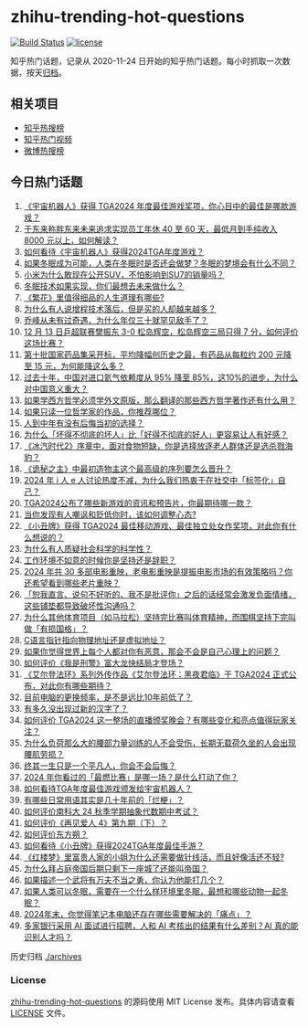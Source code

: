 # zhihu-trending-hot-questions

[![Build Status](https://github.com/justjavac/zhihu-trending-hot-questions/workflows/ci/badge.svg?branch=master)](https://github.com/justjavac/zhihu-trending-hot-questions/actions)
[![license](https://img.shields.io/github/license/justjavac/zhihu-trending-hot-questions)](https://github.com/justjavac/zhihu-trending-hot-questions/blob/master/LICENSE)

知乎热门话题，记录从 2020-11-24
日开始的知乎热门话题。每小时抓取一次数据，按天[归档](./archives)。

## 相关项目

- [知乎热搜榜](https://github.com/justjavac/zhihu-trending-top-search)
- [知乎热门视频](https://github.com/justjavac/zhihu-trending-hot-video)
- [微博热搜榜](https://github.com/justjavac/weibo-trending-hot-search)

## 今日热门话题

<!-- BEGIN -->
<!-- 最后更新时间 Sat Dec 14 2024 07:22:50 GMT+0800 (China Standard Time) -->

1. [《宇宙机器人》获得 TGA2024 年度最佳游戏奖项，你心目中的最佳是哪款游戏？](https://www.zhihu.com/question/6745119970)
1. [于东来称胖东来未来追求实现员工年休 40 至 60 天，最低月到手纯收入 8000 元以上，如何解读？](https://www.zhihu.com/question/6761083813)
1. [如何看待《宇宙机器人》获得2024TGA年度游戏？](https://www.zhihu.com/question/6745729872)
1. [如果冬眠成为可能，人类在冬眠时是否还会做梦？冬眠的梦境会有什么不同？](https://www.zhihu.com/question/4876214986)
1. [小米为什么敢现在公开SUV，不怕影响到SU7的销量吗？](https://www.zhihu.com/question/6702067987)
1. [冬眠技术如果实现，你们最想去未来做什么？](https://www.zhihu.com/question/463227039)
1. [《繁花》里值得细品的人生道理有哪些?](https://www.zhihu.com/question/638669953)
1. [为什么有人说增程技术落后，但是买的人却越来越多？](https://www.zhihu.com/question/664885625)
1. [乔峰从未有过奇遇，为什么年仅三十就罕见敌手了？](https://www.zhihu.com/question/508558557)
1. [12 月 13 日乒超联赛樊振东 3-0 松岛辉空，松岛辉空三局只得 7 分，如何评价这场比赛？](https://www.zhihu.com/question/6782732654)
1. [第十批国家药品集采开标，平均降幅创历史之最，有药品从每粒约 200 元降至 15 元，为何能降这么多？](https://www.zhihu.com/question/6726192471)
1. [过去十年，中国对进口氦气依赖度从 95% 降至 85%​，这10%的进步，为什么对中国意义重大？](https://www.zhihu.com/question/6560964429)
1. [如果学西方哲学必须学外文原版，那么翻译的那些西方哲学著作还有什么用？](https://www.zhihu.com/question/6556798976)
1. [如果只读一位哲学家的作品，你推荐哪位？](https://www.zhihu.com/question/5874388208)
1. [人到中年有没有后悔当初的选择？](https://www.zhihu.com/question/6189395839)
1. [为什么「坏得不彻底的坏人」比「好得不彻底的好人」更容易让人有好感？](https://www.zhihu.com/question/6651885123)
1. [《冰汽时代2》序章中，面对食物短缺，你是选择放逐老人群体还是选杀戮海豹？](https://www.zhihu.com/question/667801608)
1. [《诡秘之主》中最初造物主这个最高级的序列要怎么晋升？](https://www.zhihu.com/question/592390150)
1. [2024 年 i 人 e 人讨论热度不减，为什么我们热衷于在社交中「标签化」自己？](https://www.zhihu.com/question/6683982566)
1. [TGA2024公布了哪些新游戏的资讯和预告片，你最期待哪一款？](https://www.zhihu.com/question/6755781652)
1. [当你发现有人嘲讽和贬低你时，该如何调整心态?](https://www.zhihu.com/question/2287512238)
1. [《小丑牌》获得 TGA2024 最佳移动游戏、最佳独立处女作奖项，对此你有什么想说的？](https://www.zhihu.com/question/6743078035)
1. [为什么有人质疑社会科学的科学性？](https://www.zhihu.com/question/6422370880)
1. [工作环境不如意的时候你是坚持还是辞职？](https://www.zhihu.com/question/6507680798)
1. [2024 年共 30 多部电影重映，老电影重映是提振电影市场的有效策略吗？你还希望看到哪些老片重映？](https://www.zhihu.com/question/5957373685)
1. [「恕我直言、说句不好听的、我不是批评你」之后的话经常会激发负面情绪，这些铺垫都导致破坏性沟通吗？](https://www.zhihu.com/question/2544832032)
1. [为什么其他体育项目（如马拉松）坚持完比赛叫体育精神，而围棋坚持下完叫做「有损国格」？](https://www.zhihu.com/question/664332998)
1. [C语言指针指向物理地址还是虚拟地址？](https://www.zhihu.com/question/5753905040)
1. [如果你觉得世界上每个人都对你有恶意，那会不会是自己心理上的问题？](https://www.zhihu.com/question/6313825816)
1. [如何评价《我是刑警》富大龙快结局才登场？](https://www.zhihu.com/question/6610901703)
1. [《艾尔登法环》系列外传作品《艾尔登法环：黑夜君临》于 TGA2024 正式公布，对此你有哪些期待？](https://www.zhihu.com/question/6730763301)
1. [目前电脑的更换频率，是不是远比10年前低了？](https://www.zhihu.com/question/5389945135)
1. [有多久没出现过新的汉字了？](https://www.zhihu.com/question/4995329934)
1. [如何评价 TGA2024 这一整场的直播颁奖晚会？有哪些变化和亮点值得玩家关注？](https://www.zhihu.com/question/6747623660)
1. [为什么负荷那么大的腰部力量训练的人不会受伤，长期无载荷久坐的人会出现腰肌劳损？](https://www.zhihu.com/question/5191189151)
1. [终其一生只是一个平凡人，你会不会后悔？](https://www.zhihu.com/question/3977964999)
1. [2024 年你看过的「最燃比赛」是哪一场？是什么打动了你？](https://www.zhihu.com/question/6667106895)
1. [如何看待TGA年度最佳游戏颁发给宇宙机器人？](https://www.zhihu.com/question/6746508204)
1. [有哪些日常用语其实是几十年前的「烂梗」？](https://www.zhihu.com/question/6236741826)
1. [如何评价南科大 24 秋季学期抽象代数期中考试？](https://www.zhihu.com/question/3038956293)
1. [如何评价《再见爱人 4》第九期（下）？](https://www.zhihu.com/question/6685105144)
1. [如何评价东方朔？](https://www.zhihu.com/question/31188546)
1. [如何看待《小丑牌》获得2024TGA年度最佳手游？](https://www.zhihu.com/question/6743170140)
1. [《红楼梦》里富贵人家的小姐为什么还需要做针线活，而且好像活还不轻?](https://www.zhihu.com/question/6367436242)
1. [为什么拜占庭帝国后期只剩下一座城了还能叫帝国？](https://www.zhihu.com/question/367952778)
1. [如果描述一个武将有万夫不当之勇，你认为他能打几个？](https://www.zhihu.com/question/596850652)
1. [如果人类可以冬眠，需要在一个什么样环境里冬眠，最想和哪些动物一起冬眠？](https://www.zhihu.com/question/5644601176)
1. [2024年末，你觉得笔记本电脑还存在哪些需要解决的「痛点」？](https://www.zhihu.com/question/6585742770)
1. [多家银行采用 AI 面试进行招聘，人和 AI 考核出的结果有什么差别？AI 真的能识别人才吗？](https://www.zhihu.com/question/6469875278)

<!-- END -->

历史归档 [./archives](./archives)

### License

[zhihu-trending-hot-questions](https://github.com/justjavac/zhihu-trending-hot-questions)
的源码使用 MIT License 发布。具体内容请查看 [LICENSE](./LICENSE) 文件。
